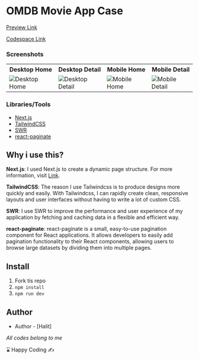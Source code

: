 # OMDB Movie App Case
[Preview Link](https://omdb-movie-app-case.vercel.app/)

[Codespace Link](https://github.dev/imhalid/omdb-movie-app-case)

### Screenshots

<table>
  <tr>
    <th>Desktop Home</th>
    <th>Desktop Detail</th>
    <th>Mobile Home</th>
    <th>Mobile Detail</th>
  </tr>
  <tr>
    <td><img src="https://user-images.githubusercontent.com/40598819/205709077-456dcedb-428e-4f38-ab29-0c15372d02fd.png" alt="Desktop Home" /></td>
    <td><img src="https://user-images.githubusercontent.com/40598819/205708825-5322c70c-8a94-4a48-963e-b1a086f6c5b8.png" alt="Desktop Detail" /></td>
    <td><img src="https://user-images.githubusercontent.com/40598819/205710019-522395ac-c8e0-45fe-a413-fc37313fc688.png" alt="Mobile Home" /></td>
    <td><img src="https://user-images.githubusercontent.com/40598819/205710035-17a81bb7-351b-494d-adb4-f96de06b7b49.png" alt="Mobile Detail" /></td>
  </tr>
</table>

### Libraries/Tools
- [Next.js](https://nextjs.org/)
- [TailwindCSS](https://tailwindcss.com/)
- [SWR](https://swr.vercel.app/)
- [react-paginate](https://github.com/AdeleD/react-paginate)

## Why i use this?
 **Next.js**: I used Next.js to create a dynamic page structure. For more information, visit [Link](https://nextjs.org/docs/routing/dynamic-routes).
 
 **TailwindCSS**: The reason I use Tailwindcss is to produce designs more quickly and easily. With Tailwindcss, I can rapidly create clean, responsive layouts and user interfaces without having to write a lot of custom CSS. 
 
 **SWR**: I use SWR to improve the performance and user experience of my application by fetching and caching data in a flexible and efficient way.
 
 **react-paginate**: react-paginate is a small, easy-to-use pagination component for React applications. It allows developers to easily add pagination functionality to their React components, allowing users to browse large datasets by dividing them into multiple pages.


## Install

1. Fork tis repo
2. `npm install`
3. `npm run dev`

## Author
- Author - [Halit]

_All codes belong to me_

⌛ Happy Coding ✍
